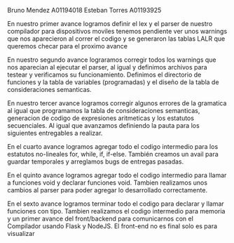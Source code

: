 Bruno Mendez A01194018
Esteban Torres A01193925

En nuestro primer avance logramos definir el lex y el parser de nuestro compilador para dispositivos moviles tenemos pendiente ver unos warnings que nos aparecieron al correr el codigo y se generaron las tablas LALR que queremos checar para el proximo avance

En nuestro segundo avance lograramos corregir todos los warnings que nos aparecian al ejecutar el parser, al igual y definimos archivos para testear y verificamos su funcionamiento. Definimos el directorio de funciones y la tabla de variables (programadas) y el diseño de la tabla de consideraciones semanticas.

En nuestro tercer avance logramos corregir algunos errores de la gramatica al igual que programamos la tabla de consideraciones semanticas, generacion de codigo de expresiones aritmeticas y los estatutos secuenciales. Al igual que avanzamos definiendo la pauta para los siguientes entregables a realizar.

En el cuarto avance logramos agregar todo el codigo intermedio para los estatutos no-lineales for, while, if, if-else. También creamos un avail para guardar temporales y arreglamos bugs de entregas pasadas.

En el quinto avance logramos agregar todo el codigo intermedio para llamar a funciones void y declarar funciones void. Tambien realizamos unos cambios al parser para poder agregar lo desarrollado correctamente.

En el sexto avance logramos terminar todo el codigo para declarar y llamar funciones con tipo. Tambien realizamos el codigo intermedio para memoria y un primer avance del front/backend para comunicarnos con el Compilador usando Flask y NodeJS. El front-end no es final solo es para visualizar